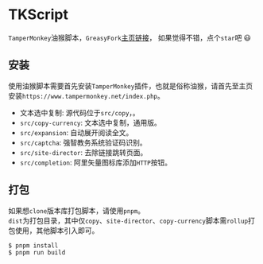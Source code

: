 # TKScript

`TamperMonkey`油猴脚本，`GreasyFork`[主页链接](https://greasyfork.org/zh-CN/users/584991-windrunnermax)， 如果觉得不错，点个`star`吧 😃  


## 安装
使用油猴脚本需要首先安装`TamperMonkey`插件，也就是俗称油猴，请首先至主页安装`https://www.tampermonkey.net/index.php`。
* 文本选中复制: 源代码位于`src/copy`，。
* `src/copy-currency`: 文本选中复制，通用版。
* `src/expansion`: 自动展开阅读全文。
* `src/captcha`: 强智教务系统验证码识别。
* `src/site-director`: 去除链接跳转页面。
* `src/completion`: 阿里矢量图标库添加`HTTP`按钮。
## 打包
如果想`clone`版本库打包脚本，请使用`pnpm`。   
`dist`为打包目录，其中仅`copy`、`site-director`、`copy-currency`脚本需`rollup`打包使用，其他脚本引入即可。

```bash
$ pnpm install
$ pnpm run build
```
